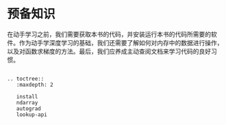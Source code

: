 # 预备知识

在动手学习之前，我们需要获取本书的代码，并安装运行本书的代码所需要的软件。作为动手学深度学习的基础，我们还需要了解如何对内存中的数据进行操作，以及对函数求梯度的方法。最后，我们应养成主动查阅文档来学习代码的良好习惯。

```eval_rst

.. toctree::
   :maxdepth: 2

   install
   ndarray
   autograd
   lookup-api

```

